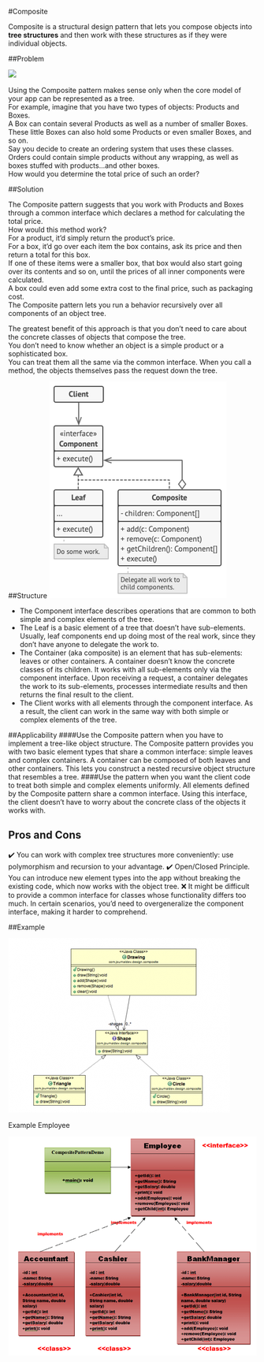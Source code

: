 #Composite

Composite is a structural design pattern that lets you compose objects into **tree structures** and then work with these structures as if they were individual objects.

##Problem

![](../../../../../../resources/img/)

Using the Composite pattern makes sense only when the core model of your app can be represented as a tree.
</br>
For example, imagine that you have two types of objects:
Products and Boxes.
</br>
A Box can contain several Products as well as a number of smaller Boxes.
</br>
These little Boxes can also hold some Products or even smaller Boxes, and so on.
</br>
Say you decide to create an ordering system that uses these classes. Orders could contain simple products without any wrapping, as well as boxes stuffed with products...and other boxes.
</br>
How would you determine the total price of such an order?

##Solution

The Composite pattern suggests that you work with Products and Boxes through a common interface which declares a method for calculating the total price.
</br>
How would this method work?
</br>
For a product, it’d simply return the product’s price. </br>
For a box, it’d go over each item the box contains, ask its price and then return a total for this box.
</br>
If one of these items were a smaller box, that box would also start going over its contents and so on, until the prices of all inner components were calculated.
</br>
A box could even add some extra cost to the final price, such as packaging cost.
</br>
The Composite pattern lets you run a behavior recursively over all components of an object tree.

The greatest benefit of this approach is that you don’t need to care about the concrete classes of objects that compose the tree.
</br>
You don’t need to know whether an object is a simple product or a sophisticated box.</br>
You can treat them all the same via the common interface. When you call a method, the objects themselves pass the request down the tree.

##Structure
![](../../../../../../resources/img/structure-composite.png)

- The Component interface describes operations that are common to both simple and complex elements of the tree.
- The Leaf is a basic element of a tree that doesn’t have sub-elements. Usually, leaf components end up doing most of the real work, since they don’t have anyone to delegate the work to.
- The Container (aka composite) is an element that has sub-elements: leaves or other containers. A container doesn’t know the concrete classes of its children. It works with all sub-elements only via the component interface. Upon receiving a request, a container delegates the work to its sub-elements, processes intermediate results and then returns the final result to the client.
- The Client works with all elements through the component interface. As a result, the client can work in the same way with both simple or complex elements of the tree.

##Applicability
####Use the Composite pattern when you have to implement a tree-like object structure.
The Composite pattern provides you with two basic element types that share a common interface: simple leaves and complex containers. A container can be composed of both leaves and other containers. This lets you construct a nested recursive object structure that resembles a tree.
####Use the pattern when you want the client code to treat both simple and complex elements uniformly.
All elements defined by the Composite pattern share a common interface. Using this interface, the client doesn’t have to worry about the concrete class of the objects it works with.

## Pros and Cons

:heavy_check_mark: You can work with complex tree structures more conveniently: use polymorphism and recursion to your advantage.
:heavy_check_mark: Open/Closed Principle. You can introduce new element types into the app without breaking the existing code, which now works with the object tree.
:x: It might be difficult to provide a common interface for classes whose functionality differs too much. In certain scenarios, you’d need to overgeneralize the component interface, making it harder to comprehend.

##Example

![](../../../../../../resources/img/Composite-Pattern-java.png)

Example Employee

![](../../../../../../resources/img/compositeuml2.jpg)
